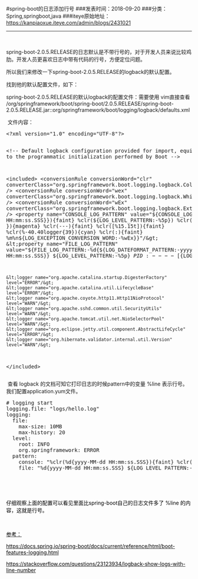 #spring-boot的日志添加行号
###发表时间：2018-09-20
###分类：Spring,springboot,java
###iteye原始地址：<a href="https://kanpiaoxue.iteye.com/admin/blogs/2431021" target="_blank">https://kanpiaoxue.iteye.com/admin/blogs/2431021</a>

---

<div class="iteye-blog-content-contain" style="font-size: 14px;"> 
 <p style="font-size: 14px;">&nbsp;</p> 
 <p style="font-size: 14px;">spring-boot-2.0.5.RELEASE的日志默认是不带行号的，对于开发人员来说比较鸡肋。开发人员更喜欢日志中带有代码的行号，方便定位问题。</p> 
 <p style="font-size: 14px;">所以我们来修改一下spring-boot-2.0.5.RELEASE的logback的默认配置。</p> 
 <p style="font-size: 14px;">找到他的默认配置文件，如下：</p> 
 <div class="quote_title" style="font-size: 14px;">
  spring-boot-2.0.5.RELEASE的默认logback的配置文件：需要使用 vim直接查看
 </div> 
 <div class="quote_div" style="font-size: 14px;">
  /org/springframework/boot/spring-boot/2.0.5.RELEASE/spring-boot-2.0.5.RELEASE.jar::org/springframework/boot/logging/logback/defaults.xml
 </div> 
 <p style="font-size: 14px;">&nbsp;文件内容：</p> 
 <pre name="code" class="xml">&lt;?xml version="1.0" encoding="UTF-8"?&gt;

&lt;!--
Default logback configuration provided for import, equivalent to the programmatic
initialization performed by Boot
--&gt;

&lt;included&gt;
    &lt;conversionRule conversionWord="clr" converterClass="org.springframework.boot.logging.logback.ColorConverter" /&gt;
    &lt;conversionRule conversionWord="wex" converterClass="org.springframework.boot.logging.logback.WhitespaceThrowableProxyConverter" /&gt;
    &lt;conversionRule conversionWord="wEx" converterClass="org.springframework.boot.logging.logback.ExtendedWhitespaceThrowableProxyConverter" /&gt;
    &lt;property name="CONSOLE_LOG_PATTERN" value="${CONSOLE_LOG_PATTERN:-%clr(%d{${LOG_DATEFORMAT_PATTERN:-yyyy-MM-dd HH:mm:ss.SSS}}){faint} %clr(${LOG_LEVEL_PATTERN:-%5p}) %clr(${PID:- }){magenta} %clr(---){faint} %clr([%15.15t]){faint} %clr(%-40.40logger{39}){cyan} %clr(:){faint} %m%n${LOG_EXCEPTION_CONVERSION_WORD:-%wEx}}"/&gt;
    &lt;property name="FILE_LOG_PATTERN" value="${FILE_LOG_PATTERN:-%d{${LOG_DATEFORMAT_PATTERN:-yyyy-MM-dd HH:mm:ss.SSS}} ${LOG_LEVEL_PATTERN:-%5p} ${PID:- } --- [%t] %-40.40logger{39} : %m%n${LOG_EXCEPTION_CONVERSION_WORD:-%wEx}}"/&gt;

    &lt;logger name="org.apache.catalina.startup.DigesterFactory" level="ERROR"/&gt;
    &lt;logger name="org.apache.catalina.util.LifecycleBase" level="ERROR"/&gt;
    &lt;logger name="org.apache.coyote.http11.Http11NioProtocol" level="WARN"/&gt;
    &lt;logger name="org.apache.sshd.common.util.SecurityUtils" level="WARN"/&gt;
    &lt;logger name="org.apache.tomcat.util.net.NioSelectorPool" level="WARN"/&gt;
    &lt;logger name="org.eclipse.jetty.util.component.AbstractLifeCycle" level="ERROR"/&gt;
    &lt;logger name="org.hibernate.validator.internal.util.Version" level="WARN"/&gt;
&lt;/included&gt;</pre> 
 <p style="font-size: 14px;">&nbsp;查看 logback 的文档可知它打印日志的时候pattern中的变量 %line 表示行号。我们配置application.yum文件。</p> 
 <pre name="code" class="java"># logging start
logging.file: "logs/hello.log"
logging:
  file:
    max-size: 10MB
    max-history: 20    
  level:
    root: INFO
    org.springframework: ERROR
  pattern:
    console: "%clr(%d{yyyy-MM-dd HH:mm:ss.SSS}){faint} %clr(${LOG_LEVEL_PATTERN:-%5p}) %clr(${PID:- }){magenta} %clr(---){faint} %clr([%t]){faint} %clr(%-40.40logger{39}){cyan}[lineno:%line]    %clr(:){faint} %m%n${LOG_EXCEPTION_CONVERSION_WORD:%wEx}"
    file: "%d{yyyy-MM-dd HH:mm:ss.SSS} ${LOG_LEVEL_PATTERN:-%5p} ${PID:- } --- [%t] %-40.40logger{39}[lineno:%line]: %m%n${LOG_EXCEPTION_CONVERSION_WORD:%wEx}"</pre> 
 <p style="font-size: 14px;">&nbsp;</p> 
 <p style="font-size: 14px;">&nbsp;</p> 
 <p style="font-size: 14px;"><span class="pln" style="font-family: inherit; font-size: 14px; font-style: inherit; font-variant: inherit; white-space: inherit; background-color: #ffffff; margin: 0px; padding: 0px; border: 0px; line-height: inherit; vertical-align: baseline; color: #000000;"><span class="pln" style="font-family: inherit; font-size: 14px; font-style: inherit; font-variant: inherit; white-space: inherit; margin: 0px; padding: 0px; border: 0px; line-height: inherit; vertical-align: baseline;">仔细观察上面的配置可以看见里面比spring-boot自己的日志文件多了 %line 的内容，这就是行号。</span></span></p> 
 <p style="font-size: 14px;">&nbsp;</p> 
 <p style="font-size: 14px;"><a href="https://docs.spring.io/spring-boot/docs/current/reference/html/boot-features-logging.html"><span class="pln" style="font-family: inherit; font-size: 14px; font-style: inherit; font-variant: inherit; white-space: inherit; background-color: #ffffff; margin: 0px; padding: 0px; border: 0px; line-height: inherit; vertical-align: baseline; color: #000000;"><span class="pln" style="font-family: inherit; font-size: 14px; font-style: inherit; font-variant: inherit; white-space: inherit; margin: 0px; padding: 0px; border: 0px; line-height: inherit; vertical-align: baseline;">参考：</span></span></a></p> 
 <p><a href="https://docs.spring.io/spring-boot/docs/current/reference/html/boot-features-logging.html"><span class="pln" style="font-family: inherit; font-size: 14px; font-style: inherit; font-variant: inherit; white-space: inherit; background-color: #ffffff; margin: 0px; padding: 0px; border: 0px; line-height: inherit; vertical-align: baseline; color: #000000;"><span class="pln" style="font-family: inherit; font-size: 14px; font-style: inherit; font-variant: inherit; white-space: inherit; margin: 0px; padding: 0px; border: 0px; line-height: inherit; vertical-align: baseline;">https://docs.spring.io/spring-boot/docs/current/reference/html/boot-features-logging.html</span></span></a></p> 
 <p><a href="https://stackoverflow.com/questions/23123934/logback-show-logs-with-line-number"><span class="pln" style="font-family: inherit; font-size: 14px; font-style: inherit; font-variant: inherit; white-space: inherit; background-color: #ffffff; margin: 0px; padding: 0px; border: 0px; line-height: inherit; vertical-align: baseline; color: #000000;"><span class="pln" style="font-family: inherit; font-size: 14px; font-style: inherit; font-variant: inherit; white-space: inherit; margin: 0px; padding: 0px; border: 0px; line-height: inherit; vertical-align: baseline;">https://stackoverflow.com/questions/23123934/logback-show-logs-with-line-number</span></span></a></p> 
</div>